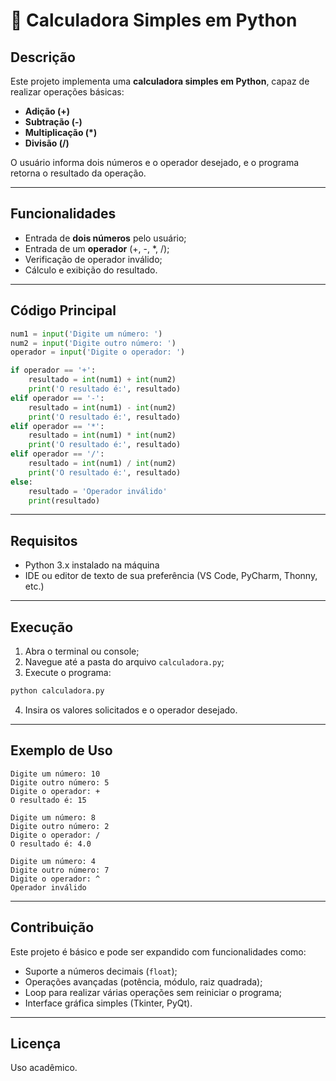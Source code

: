 # 🧮 Calculadora Simples em Python

## Descrição
Este projeto implementa uma **calculadora simples em Python**, capaz de realizar operações básicas:  
- **Adição (+)**  
- **Subtração (-)**  
- **Multiplicação (*)**  
- **Divisão (/)**  

O usuário informa dois números e o operador desejado, e o programa retorna o resultado da operação.  

---

## Funcionalidades

- Entrada de **dois números** pelo usuário;
- Entrada de um **operador** (+, -, *, /);
- Verificação de operador inválido;
- Cálculo e exibição do resultado.

---

## Código Principal

```python
num1 = input('Digite um número: ')
num2 = input('Digite outro número: ')
operador = input('Digite o operador: ')

if operador == '+':
    resultado = int(num1) + int(num2)
    print('O resultado é:', resultado)
elif operador == '-':
    resultado = int(num1) - int(num2)  
    print('O resultado é:', resultado)
elif operador == '*':
    resultado = int(num1) * int(num2)
    print('O resultado é:', resultado)
elif operador == '/':
    resultado = int(num1) / int(num2)
    print('O resultado é:', resultado)
else:
    resultado = 'Operador inválido'
    print(resultado)
````

---

## Requisitos

* Python 3.x instalado na máquina
* IDE ou editor de texto de sua preferência (VS Code, PyCharm, Thonny, etc.)

---

## Execução

1. Abra o terminal ou console;
2. Navegue até a pasta do arquivo `calculadora.py`;
3. Execute o programa:

```bash
python calculadora.py
```

4. Insira os valores solicitados e o operador desejado.

---

## Exemplo de Uso

```text
Digite um número: 10
Digite outro número: 5
Digite o operador: +
O resultado é: 15
```

```text
Digite um número: 8
Digite outro número: 2
Digite o operador: /
O resultado é: 4.0
```

```text
Digite um número: 4
Digite outro número: 7
Digite o operador: ^
Operador inválido
```

---

## Contribuição

Este projeto é básico e pode ser expandido com funcionalidades como:

* Suporte a números decimais (`float`);
* Operações avançadas (potência, módulo, raiz quadrada);
* Loop para realizar várias operações sem reiniciar o programa;
* Interface gráfica simples (Tkinter, PyQt).

---

## Licença

Uso acadêmico.

